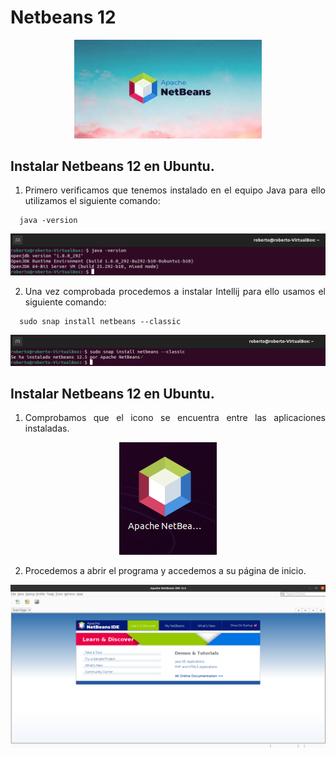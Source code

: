 <div align="justify">

# Netbeans 12
  
 <div align="center">
 <img src="Img/Netbeans12/netbeans-logo.jpg"  width="300px">
 </div>
  
## Instalar Netbeans 12 en Ubuntu.
1.	Primero verificamos que tenemos instalado en el equipo Java para ello utilizamos el siguiente comando: 
  
```
  java -version
```
  
 <div align="center">
 <img src="Img/Netbeans12/1.png">
 </div>
  
2.	Una vez comprobada procedemos a instalar Intellij para ello usamos el siguiente comando:
  
```
  sudo snap install netbeans --classic
```
 <div align="center">
 <img src="Img/Netbeans12/2.png">
 </div>
  
 ## Instalar Netbeans 12 en Ubuntu.
1.	Comprobamos que el icono se encuentra entre las aplicaciones instaladas.
 <div align="center">
 <img src="Img/Netbeans12/3.png">
 </div>
   
2.	Procedemos a abrir el programa y accedemos a su página de inicio.
 <div align="center">
 <img src="Img/Netbeans12/4.png" width="800px">
 </div>
  
</div>
